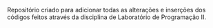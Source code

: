 Repositório criado para adicionar todas as alterações e inserções dos códigos feitos através da disciplina de Laboratório de Programação II.  
